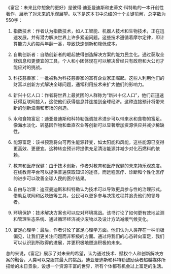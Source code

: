 《富足：未来比你想象的更好》是彼得·迪亚曼迪斯和史蒂文·科特勒的一本开创性著作，展示了对未来的乐观展望。以下是这本书中总结的十个关键见解，总字数为550字：

1. 指数技术：作者认为指数技术，如人工智能、机器人技术和生物技术，正在迅速发展，并有潜力解决世界上许多紧迫问题。这些技术遵循着摩尔定律，即计算能力大约每两年翻一番，导致快速创新和降低成本。

2. 自助创新者：自助创新者的崛起使得创造解决方案的能力民主化。通过获取全球信息和更便宜的工具，个人和小团体现在可以解决曾经只有政府和大公司才能应对的挑战。

3. 科技慈善家：一批被称为科技慈善家的富有企业家正崛起。这些人利用他们的财富以创新方式解决全球问题，通常利用技术来扩大他们的影响力。

4. 新兴十亿人口：作者将世界上最贫困的人群称为“新兴十亿人口”，他们正迅速获得互联网接入，这使他们获得信息并连接到全球经济。这种连接预计将带来新的创新浪潮和市场的创造。

5. 水和食物富足：迪亚曼迪斯和科特勒强调技术进步可以带来水和食物的富足。像海水淡化、转基因作物和垂直农业等创新可以显著增加资源供应并减少稀缺性。

6. 能源富足：该书预测将向可再生能源转变，如太阳能和风能，这些能源已变得更高效、更便宜。这种转变预计将提供充足清洁能源并减少对化石燃料的依赖。

7. 教育和医疗保健：由于技术创新，作者对教育和医疗保健的未来持乐观态度。在线教育平台可以提供普遍获取知识的途径，而远程医疗、诊断和个性化医疗的进步可以改善全球人民的医疗结果。

8. 自由与治理：迪亚曼迪斯和科特勒认为技术可以导致更具参与性的治理形式。借助互联网和区块链等工具，公民可以更多参与决策过程并追责他们的领导者。

9. 环境保护：技术解决方案也可以应对环境挑战。该书讨论了如何更有效地监测和管理生态系统、通过循环经济减少废物以及设计方法减缓气候变化。

10. 富足心理学：最后，作者讨论了富足心理学方面。他们认为人类存在一种消极偏见，让我们更关注问题而非积极的方面。通过将我们的心态转向富足，我们可以认识到所取得的进展，并更积极地塑造积极的未来。

总的来说，《富足》展示了对未来的希望，认为通过技术、赋权个人和创新解决方案的融合，人类可以克服其最大的挑战。迪亚曼迪斯和科特勒鼓励读者超越媒体所描绘的末日景象，设想一个资源丰富的世界，所有个体都有机会过上富足的生活。